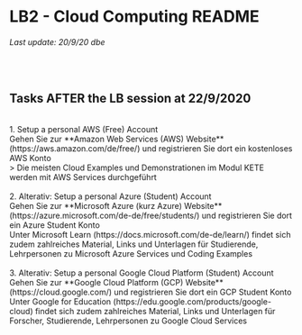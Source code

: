 # LB2 - Cloud Computing README
###### Last update: 20/9/20 dbe
</br>

## Tasks AFTER the LB session at 22/9/2020
</br>
1. Setup a personal AWS (Free) Account  
</br>
Gehen Sie zur **Amazon Web Services (AWS) Website** (https://aws.amazon.com/de/free/) und registrieren Sie dort ein kostenloses AWS Konto
</br>
> Die meisten Cloud Examples und Demonstrationen im Modul KETE werden mit AWS Services durchgeführt
</br>
</br>
2. Alterativ: Setup a personal Azure (Student) Account
</br>
Gehen Sie zur **Microsoft Azure (kurz Azure) Website** (https://azure.microsoft.com/de-de/free/students/) und registrieren Sie dort ein Azure Student Konto
</br>
Unter Microsoft Learn (https://docs.microsoft.com/de-de/learn/) findet sich zudem zahlreiches Material, Links und Unterlagen für Studierende, Lehrpersonen zu Microsoft Azure  Services und Coding Examples
</br>
</br>
3. Alterativ: Setup a personal Google Cloud Platform (Student) Account
</br>
Gehen Sie zur **Google Cloud Platform (GCP) Website** (https://cloud.google.com/) und registrieren Sie dort ein GCP Student Konto
</br>
Unter Google for Education (https://edu.google.com/products/google-cloud) findet sich zudem zahlreiches Material, Links und Unterlagen für Forscher, Studierende, Lehrpersonen zu Google Cloud Services

